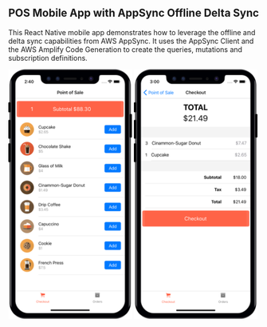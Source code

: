 ## POS Mobile App with AppSync Offline Delta Sync
This React Native mobile app demonstrates how to leverage the offline and delta sync capabilities from AWS AppSync. It uses the AppSync Client and the AWS Amplify Code Generation to create the queries, mutations and subscription definitions. 


<img src="./assets/ScreenshotHome.png" height="500" />
<img src="./assets/ScreenshotCheckout.png" height="500" />